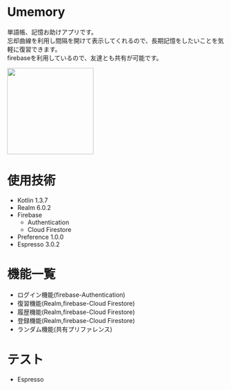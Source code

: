 # Umemory
単語帳、記憶お助けアプリです。  
忘却曲線を利用し間隔を開けて表示してくれるので、長期記憶をしたいことを気軽に復習できます。  
firebaseを利用しているので、友達とも共有が可能です。

<img src ="https://user-images.githubusercontent.com/66674598/94353287-57a7ff00-00aa-11eb-84fe-08c179683e15.png" width="200">

# 使用技術
- Kotlin 1.3.7
- Realm 6.0.2
- Firebase
  - Authentication
  - Cloud Firestore
- Preference 1.0.0
- Espresso 3.0.2

# 機能一覧  
- ログイン機能(firebase-Authentication)
- 復習機能(Realm,firebase-Cloud Firestore)
- 履歴機能(Realm,firebase-Cloud Firestore)
- 登録機能(Realm,firebase-Cloud Firestore)
- ランダム機能(共有プリファレンス)  

# テスト
- Espresso
